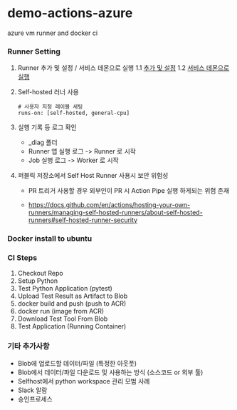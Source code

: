 # demo-actions-azure
azure vm runner and docker ci

### Runner Setting
1. Runner 추가 및 설정 / 서비스 데몬으로 실행
    1.1 [추가 및 설정](https://docs.github.com/ko/enterprise-cloud@latest/actions/hosting-your-own-runners/managing-self-hosted-runners/adding-self-hosted-runners)
    1.2 [서비스 데몬으로 실행](https://docs.github.com/ko/enterprise-cloud@latest/actions/hosting-your-own-runners/managing-self-hosted-runners/configuring-the-self-hosted-runner-application-as-a-service)
    
2. Self-hosted 러너 사용

    ```
    # 사용자 지정 레이블 세팅
    runs-on: [self-hosted, general-cpu]
    ```
3. 실행 기록 등 로그 확인
    - _diag 폴더
    - Runner 앱 실행 로그 -> Runner 로 시작
    - Job 실행 로그 -> Worker 로 시작

4. 퍼블릭 저장소에서 Self Host Runner 사용시 보안 위험성
    - PR 트리거 사용할 경우 외부인이 PR 시 Action Pipe 실행 하게되는 위험 존재

    - https://docs.github.com/en/actions/hosting-your-own-runners/managing-self-hosted-runners/about-self-hosted-runners#self-hosted-runner-security

### Docker install to ubuntu


### CI Steps
1. Checkout Repo
2. Setup Python
3. Test Python Application (pytest)
4. Upload Test Result as Artifact to Blob
5. docker build and push (push to ACR)
6. docker run (image from ACR)
7. Download Test Tool From Blob
8. Test Application (Running Container)

### 기타 추가사항
- Blob에 업로드할 데이터/파일 (특정한 아웃풋)
- Blob에서 데이터/파일 다운로드 및 사용하는 방식 (소스코드 or 외부 툴)
- Selfhost에서 python workspace 관리 모범 사례
- Slack 알람
- 승인프로세스
